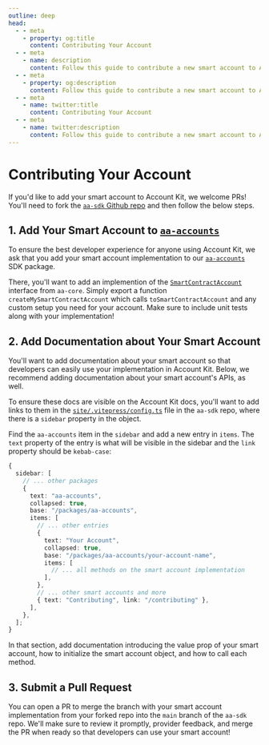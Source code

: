 ```yaml
---
outline: deep
head:
  - - meta
    - property: og:title
      content: Contributing Your Account
  - - meta
    - name: description
      content: Follow this guide to contribute a new smart account to Account Kit documentation.
  - - meta
    - property: og:description
      content: Follow this guide to contribute a new smart account to Account Kit documentation.
  - - meta
    - name: twitter:title
      content: Contributing Your Account
  - - meta
    - name: twitter:description
      content: Follow this guide to contribute a new smart account to Account Kit documentation.
---
```


# Contributing Your Account

If you'd like to add your smart account to Account Kit, we welcome PRs! You'll need to fork the [`aa-sdk` Github repo](https://github.com/alchemyplatform/aa-sdk) and then follow the below steps.

## 1. Add Your Smart Account to [`aa-accounts`](https://github.com/alchemyplatform/aa-sdk/tree/main/packages/accounts)

To ensure the best developer experience for anyone using Account Kit, we ask that you add your smart account implementation to our [`aa-accounts`](https://github.com/alchemyplatform/aa-sdk/tree/main/packages/accounts) SDK package.

There, you'll want to add an implemention of the [`SmartContractAccount`](https://github.com/alchemyplatform/aa-sdk/blob/main/packages/core/src/account/smartContractAccount.ts) interface from `aa-core`. Simply export a function `createMySmartContractAccount` which calls `toSmartContractAccount` and any custom setup you need for your account. Make sure to include unit tests along with your implementation!

## 2. Add Documentation about Your Smart Account

You'll want to add documentation about your smart account so that developers can easily use your implementation in Account Kit. Below, we recommend adding documentation about your smart account's APIs, as well.

To ensure these docs are visible on the Account Kit docs, you'll want to add links to them in the [`site/.vitepress/config.ts`](https://github.com/alchemyplatform/aa-sdk/blob/main/site/.vitepress/config.ts) file in the `aa-sdk` repo, where there is a `sidebar` property in the object.

Find the `aa-accounts` item in the `sidebar` and add a new entry in `items`. The `text` property of the entry is what will be visible in the sidebar and the `link` property should be `kebab-case`:

```ts
{
  sidebar: [
    // ... other packages
    {
      text: "aa-accounts",
      collapsed: true,
      base: "/packages/aa-accounts",
      items: [
        // ... other entries
        {
          text: "Your Account",
          collapsed: true,
          base: "/packages/aa-accounts/your-account-name",
          items: [
            // ... all methods on the smart account implementation
          ],
        },
        // ... other smart accounts and more
        { text: "Contributing", link: "/contributing" },
      ],
    },
  ];
}
```

In that section, add documentation introducing the value prop of your smart account, how to initialize the smart account object, and how to call each method.

## 3. Submit a Pull Request

You can open a PR to merge the branch with your smart account implementation from your forked repo into the `main` branch of the `aa-sdk` repo. We'll make sure to review it promptly, provider feedback, and merge the PR when ready so that developers can use your smart account!
